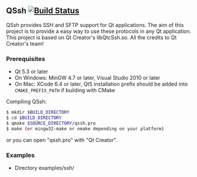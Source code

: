 QSsh [![Build Status](https://travis-ci.org/wang-boyu/QSsh.svg?branch=master)](https://travis-ci.org/wang-boyu/QSsh)
---

QSsh provides SSH and SFTP support for Qt applications. The aim of this project 
is to provide a easy way to use these protocols in any Qt application.
This project is based on Qt Creator's libQtcSsh.so. All the credits to
Qt Creator's team!

### Prerequisites

- Qt 5.3 or later 
- On Windows: MinGW 4.7 or later, Visual Studio 2010 or later
- On Mac: XCode 6.4 or later, Qt5 installation prefix should be added into `CMAKE_PREFIX_PATH` if building with CMake

Compiling QSsh:

```bash
$ mkdir $BUILD_DIRECTORY
$ cd $BUILD_DIRECTORY
$ qmake $SOURCE_DIRECTORY/qssh.pro
$ make (or mingw32-make or nmake depending on your platform)
```

or you can open "qssh.pro" with "Qt Creator".

### Examples

- Directory examples/ssh/ 
